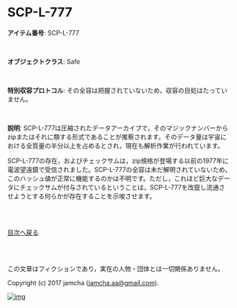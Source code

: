 # SCP-L-777

**アイテム番号**: SCP-L-777  

<br>  

**オブジェクトクラス**: Safe  

<br>  

**特別収容プロトコル**: その全容は把握されていないため，収容の目処はたっていません。  

<br>  

**説明**: SCP-L-777は圧縮されたデータアーカイブで，そのマジックナンバーからzipまたはそれに類する形式であることが推察されます。そのデータ量は宇宙における全質量の半分以上を占めるとされ，現在も解析作業が行われています。  

SCP-L-777の存在，およびチェックサムは，zip規格が登場する以前の1977年に電波望遠鏡で受信されました。SCP-L-777の全容は未だ解明されていないため，このハッシュ値が正常に機能するのかは不明です。ただし，これほど巨大なデータにチェックサムが付与されているということは，SCP-L-777を改竄し流通させようとする何らかが存在することを示唆させます。  

<br>  
<br>  

[目次へ戻る](https://github.com/jamcha-aa/SCP/blob/master/README.md)  

<br>  
<br>  

この文章はフィクションであり，実在の人物・団体とは一切関係ありません。  

Copyright (c) 2017 jamcha (jamcha.aa@gmail.com).  

[![img](http://i.creativecommons.org/l/by-sa/4.0/88x31.png)](http://creativecommons.org/licenses/by-sa/4.0/deed)